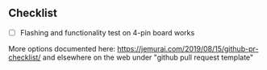 ## Checklist

- [ ] Flashing and functionality test on 4-pin board works
<!--
- [ ] Functionality on 8-pin board works as expected
- [ ] Upgrade tested
- [ ] Downgrade tested
-->

More options documented here: https://jemurai.com/2019/08/15/github-pr-checklist/ and elsewhere on the web under "github pull request template"
